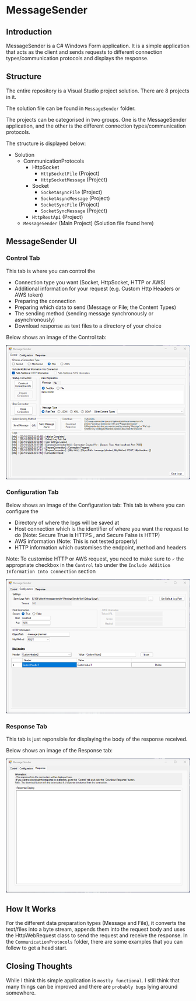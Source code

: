 # MessageSender
## Introduction
MessageSender is a C# Windows Form application. It is a simple application that acts as the client and sends requests to different connection types/communication protocols and displays the response.

## Structure
The entire repository is a Visual Studio project solution. There are 8 projects in it.

The solution file can be found in `MessageSender` folder.

The projects can be categorised in two groups. One is the MessageSender application, and the other is the different connection types/communication protocols.

The structure is displayed below:
- Solution
  - CommunicationProtocols
    - HttpSocket
      - `HttpSocketFile` (Project)
      - `HttpSocketMessage` (Project)
    - Socket
      - `SocketAsyncFile` (Project)
      - `SocketAsyncMessage` (Project)
      - `SocketSyncFile` (Project)
      - `SocketSyncMessage` (Project)
    - `HttpRestApi` (Project)
  - `MessageSender` (Main Project) (Solution file found here)

## MessageSender UI
### Control Tab
This tab is where you can control the
- Connection type you want (Socket, HttpSocket, HTTP or AWS)
- Additional information for your request (e.g. Custom Http Headers or AWS token)
- Preparing the connection
- Preparing which data to send (Message or File; the Content Types)
- The sending method (sending message synchronously or asynchronously)
- Download response as text files to a directory of your choice

Below shows an image of the Control tab:

<p align="left">
  <img src="./md/img/MessageSender_Control.png" width="700" alt="MessageSender Control Tab">
</p>

### Configuration Tab

Below shows an image of the Configuration tab:
This tab is where you can configure the
- Directory of where the logs will be saved at
- Host connection which is the identifier of where you want the request to do (Note: Secure True is HTTPS , and Secure False is HTTP)
- AWS information (Note: This is not tested properly)
- HTTP information which customises the endpoint, method and headers

Note: To customise HTTP or AWS request, you need to make sure to `✓` the appropriate checkbox in the `Control` tab under the `Include Addition Information Into Connection` section

<p align="left">
  <img src="./md/img/MessageSender_Configuration.png" width="700" alt="MessageSender Configuration Tab">
</p>

### Response Tab
This tab is just reponsible for displaying the body of the response received.

Below shows an image of the Response tab:

<p align="left">
  <img src="./md/img/MessageSender_Response.png" width="700" alt="MessageSender Response Tab">
</p>

## How It Works
For the different data preparation types (Message and File), it converts the text/files into a byte stream, appends them into the request body and uses the HttpWebRequest class to send the request and receive the response.
In the `CommunicationProtocols` folder, there are some examples that you can follow to get a head start.

## Closing Thoughts
While I think this simple application is `mostly functional`. I still think that many things can be improved and there are `probably bugs` lying around somewhere.